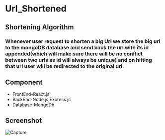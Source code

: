 # Url_Shortened

## Shortening Algorithm

### Whenever user request to shorten a big Url we store the big url to the mongoDB database and send back the url with its id appended(which will make sure there will be no conflict between two urls as id will always be unique) and on hitting that url user will be redirected to the original url.

## Component

- FrontEnd-React.js
- BackEnd-Node.js,Express.js
- Database-MongoDb

## Screenshot

![Capture](https://user-images.githubusercontent.com/28656259/66559060-58324780-eb72-11e9-93b6-0e98d7bfeabc.PNG)
